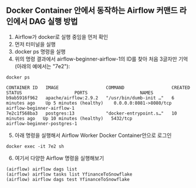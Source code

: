 ## Docker Container 안에서 동작하는 Airflow 커맨드 라인에서 DAG 실행 방법

1. Airflow가 docker로 실행 중임을 먼저 확인
2. 먼저 터미널을 실행
3. docker ps 명령을 실행
4. 위의 명령 결과에서 airflow-beginner-airflow-1의 ID를 찾아 처음 3글자만 기억 (아래의 예에서는 "7e2"): 
```
docker ps
```
```
CONTAINER ID   IMAGE                  COMMAND                  CREATED          STATUS                    PORTS                    NAMES
b9ab5916f962   apache/airflow:2.9.2   "/usr/bin/dumb-init …"   6 minutes ago    Up 5 minutes (healthy)    0.0.0.0:8081->8080/tcp   airflow-beginner-airflow-1
7e2c1f568ba3   postgres:13            "docker-entrypoint.s…"   10 minutes ago   Up 10 minutes (healthy)   5432/tcp                 airflow-beginner-postgres-1
```

5. 아래 명령을 실행해서 Airflow Worker Docker Container안으로 로그인 
```
docker exec -it 7e2 sh
```

6. 여기서 다양한 Airflow 명령을 실행해보기
```
(airflow) airflow dags list
(airflow) airflow tasks list YfinanceToSnowflake 
(airflow) airflow dags test YfinanceToSnowflake
```
